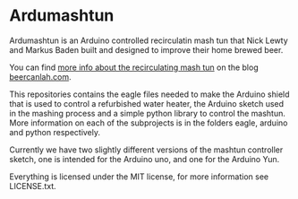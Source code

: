 Ardumashtun
===========

Ardumashtun is an Arduino controlled recirculatin mash tun that Nick
Lewty and Markus Baden built and designed to improve their home brewed
beer.

You can find
[more info about the recirculating mash tun](http://beercanlah.com/?page_id=49)
on the blog [beercanlah.com](http://beercanlah.com/).

This repositories contains the eagle files needed to make the Arduino
shield that is used to control a refurbished water heater, the Arduino
sketch used in the mashing process and a simple python library to
control the mashtun. More information on each of the subprojects is
in the folders eagle, arduino and python respectively.

Currently we have two slightly different versions of the mashtun
controller sketch, one is intended for the Arduino uno, and one for
the Arduino Yun.

Everything is licensed under the MIT license, for more information see
LICENSE.txt.




